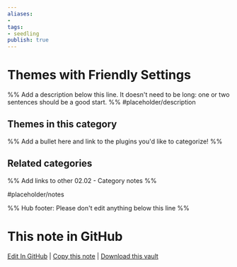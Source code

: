 ```yaml
---
aliases:
- 
tags: 
- seedling 
publish: true
---
```



# Themes with Friendly Settings

%% Add a description below this line. It doesn't need to be long: one or two sentences should be a good start. %%
#placeholder/description 

## Themes in this category

%% Add a bullet here and link to the plugins you'd like to categorize! %%

## Related categories

%% Add links to other 02.02 - Category notes %%

#placeholder/notes

%% Hub footer: Please don't edit anything below this line %%

# This note in GitHub

<span class="git-footer">[Edit In GitHub](https://github.dev/obsidian-community/obsidian-hub/blob/main/02%20-%20Community%20Expansions/02.02%20Themes%20by%20Category/Themes%20with%20Friendly%20Settings.md "git-hub-edit-note") | [Copy this note](https://raw.githubusercontent.com/obsidian-community/obsidian-hub/main/02%20-%20Community%20Expansions/02.02%20Themes%20by%20Category/Themes%20with%20Friendly%20Settings.md "git-hub-copy-note") | [Download this vault](https://github.com/obsidian-community/obsidian-hub/archive/refs/heads/main.zip "git-hub-download-vault") </span>
